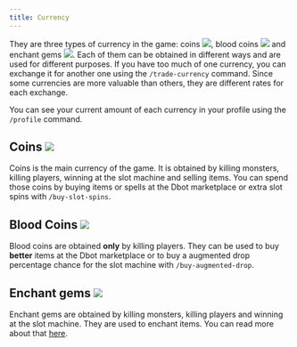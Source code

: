 ```yaml
---
title: Currency
---
```


They are three types of currency in the game: coins <img src='https://d2lqwktucnc67y.cloudfront.net/icons/Coins.png'>,
blood coins <img src='https://d2lqwktucnc67y.cloudfront.net/icons/BloodCoins.png'>
and enchant gems <img src='https://d2lqwktucnc67y.cloudfront.net/icons/EnchantGems.png'>.
Each of them can be obtained in different ways and are used for different purposes. If you have too much of one currency, you can exchange it for another one using the `/trade-currency` command. Since some currencies are more valuable than others, they are different rates for each exchange.

You can see your current amount of each currency in your profile using the `/profile` command.

## Coins <img src='https://d2lqwktucnc67y.cloudfront.net/icons/Coins.png'>

Coins is the main currency of the game. It is obtained by killing monsters, killing players, winning at the slot machine and selling items. You can spend those coins by buying items or spells at the Dbot marketplace or extra slot spins with `/buy-slot-spins`.

## Blood Coins <img src='https://d2lqwktucnc67y.cloudfront.net/icons/BloodCoins.png'>

Blood coins are obtained **only** by killing players. They can be used to buy **better** items at the Dbot marketplace or to buy a augmented drop percentage chance for the slot machine with `/buy-augmented-drop`.

## Enchant gems <img src='https://d2lqwktucnc67y.cloudfront.net/icons/EnchantGems.png'>

Enchant gems are obtained by killing monsters, killing players and winning at the slot machine. They are used to enchant items. You can read more about that [here](/en/documentation/features/enchantments).
